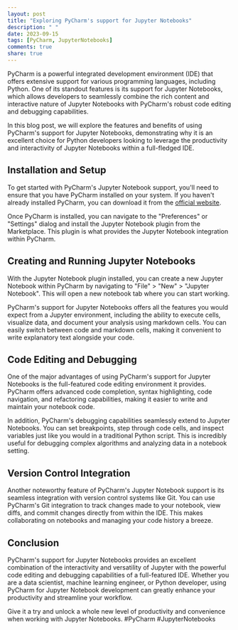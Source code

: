 ```yaml
---
layout: post
title: "Exploring PyCharm's support for Jupyter Notebooks"
description: " "
date: 2023-09-15
tags: [PyCharm, JupyterNotebooks]
comments: true
share: true
---
```


PyCharm is a powerful integrated development environment (IDE) that offers extensive support for various programming languages, including Python. One of its standout features is its support for Jupyter Notebooks, which allows developers to seamlessly combine the rich content and interactive nature of Jupyter Notebooks with PyCharm's robust code editing and debugging capabilities.

In this blog post, we will explore the features and benefits of using PyCharm's support for Jupyter Notebooks, demonstrating why it is an excellent choice for Python developers looking to leverage the productivity and interactivity of Jupyter Notebooks within a full-fledged IDE.

## Installation and Setup

To get started with PyCharm's Jupyter Notebook support, you'll need to ensure that you have PyCharm installed on your system. If you haven't already installed PyCharm, you can download it from the [official website](https://www.jetbrains.com/pycharm/).

Once PyCharm is installed, you can navigate to the "Preferences" or "Settings" dialog and install the Jupyter Notebook plugin from the Marketplace. This plugin is what provides the Jupyter Notebook integration within PyCharm.

## Creating and Running Jupyter Notebooks

With the Jupyter Notebook plugin installed, you can create a new Jupyter Notebook within PyCharm by navigating to "File" > "New" > "Jupyter Notebook". This will open a new notebook tab where you can start working.

PyCharm's support for Jupyter Notebooks offers all the features you would expect from a Jupyter environment, including the ability to execute cells, visualize data, and document your analysis using markdown cells. You can easily switch between code and markdown cells, making it convenient to write explanatory text alongside your code.

## Code Editing and Debugging

One of the major advantages of using PyCharm's support for Jupyter Notebooks is the full-featured code editing environment it provides. PyCharm offers advanced code completion, syntax highlighting, code navigation, and refactoring capabilities, making it easier to write and maintain your notebook code.

In addition, PyCharm's debugging capabilities seamlessly extend to Jupyter Notebooks. You can set breakpoints, step through code cells, and inspect variables just like you would in a traditional Python script. This is incredibly useful for debugging complex algorithms and analyzing data in a notebook setting.

## Version Control Integration

Another noteworthy feature of PyCharm's Jupyter Notebook support is its seamless integration with version control systems like Git. You can use PyCharm's Git integration to track changes made to your notebook, view diffs, and commit changes directly from within the IDE. This makes collaborating on notebooks and managing your code history a breeze.

## Conclusion

PyCharm's support for Jupyter Notebooks provides an excellent combination of the interactivity and versatility of Jupyter with the powerful code editing and debugging capabilities of a full-featured IDE. Whether you are a data scientist, machine learning engineer, or Python developer, using PyCharm for Jupyter Notebook development can greatly enhance your productivity and streamline your workflow.

Give it a try and unlock a whole new level of productivity and convenience when working with Jupyter Notebooks. #PyCharm #JupyterNotebooks